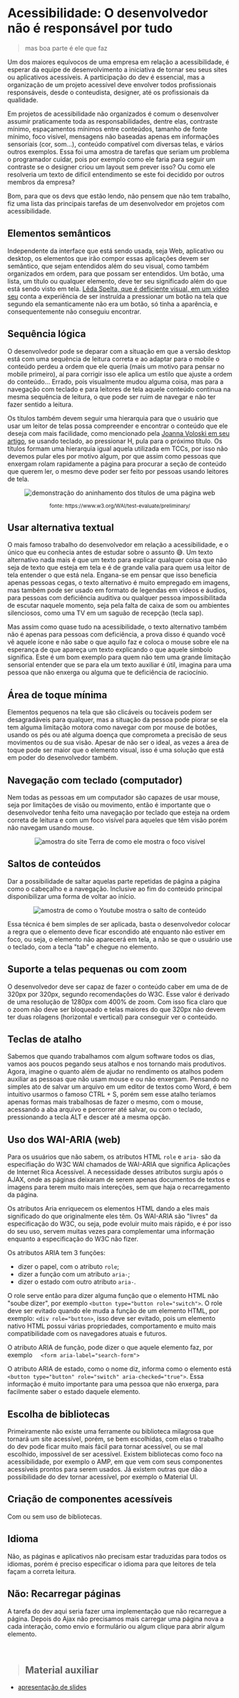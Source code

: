 # Acessibilidade: O desenvolvedor não é responsável por tudo
> mas boa parte é ele que faz

Um dos maiores equívocos de uma empresa em relação a acessibilidade, é esperar da equipe de desenvolvimento a iniciativa de tornar seu seus sites ou aplicativos acessíveis. A participação do dev é essencial, mas a organização de um projeto acessível deve envolver todos profissionais responsáveis, desde o conteudista, designer, até os profissionais  da qualidade.

Em projetos de acessibilidade não organizados é comum o desenvolver assumir praticamente toda as responsabilidades, dentre elas, contraste mínimo, espaçamentos mínimos entre conteúdos, tamanho de fonte mínimo, foco visível, mensagens não baseadas apenas em informações sensoriais (cor, som...), conteúdo compatível com diversas telas, e vários outros exemplos. Essa foi uma amostra de tarefas que seriam um problema o programador cuidar, pois por exemplo como ele faria para seguir um contraste se o designer criou um layout sem prever isso? Ou como ele resolveria um texto de difícil entendimento se este foi decidido por outros membros da empresa?

Bom, para que os devs que estão lendo, não pensem que não tem trabalho, fiz uma lista das principais tarefas de um desenvolvedor em projetos com acessibilidade.

## Elementos semânticos

Independente da interface que está sendo usada, seja Web, aplicativo ou desktop, os elementos que irão compor essas aplicações devem ser semântico, que sejam entendidos além do seu visual, como também organizados em ordem, para que possam ser entendidos. Um botão, uma lista, um título ou qualquer elemento, deve ter seu significado além do que está sendo visto em tela. [Lêda Spelta, que é deficiente visual, em um vídeo seu](https://www.youtube.com/watch?v=fha81cO2Cng&t=2977s) conta a experiência de ser instruída a pressionar um botão na tela que segundo ela semanticamente não era um botão, só tinha a aparência, e consequentemente não conseguiu encontrar.

## Sequência lógica

O desenvolvedor pode se deparar com a situação em que a versão desktop está com uma sequência de leitura correta e ao adaptar para o mobile o conteúdo perdeu a ordem que ele queria (mais um motivo para pensar no mobile primeiro), aí para corrigir isso ele aplica um estilo que ajuste a ordem do conteúdo... Errado, pois visualmente mudou alguma coisa, mas para a navegação com teclado e para leitores de tela aquele conteúdo continua na mesma sequência de leitura, o que pode ser ruim de navegar e não ter fazer sentido a leitura.

Os títulos também devem seguir uma hierarquia para que o usuário que usar um leitor de telas possa compreender e encontrar o conteúdo que ele deseja com mais facilidade, como mencionado pela [Joanna Voloski em seu artigo](https://medium.com/@jovoloski/39f13a325366), se usando teclado, ao pressionar H, pula para o próximo título. Os títulos formam uma hierarquia igual aquela utilizada em TCCs, por isso não devemos pular eles por motivo algum, por que assim como pessoas que enxergam rolam rapidamente a página para procurar a seção de conteúdo que querem ler, o mesmo deve poder ser feito por pessoas usando leitores de tela.

<p align="center">
  <img alt="demonstração do aninhamento dos títulos de uma página web" src="https://user-images.githubusercontent.com/27368585/112071593-ddcf6a80-8b4e-11eb-94d2-0ca137c24522.png">
</p>
<p align="center">
  <small>fonte: https://www.w3.org/WAI/test-evaluate/preliminary/</small>
</p>

## Usar alternativa textual

O mais famoso trabalho do desenvolvedor em relação a acessibilidade, e o único que eu conhecia antes de estudar sobre o assunto 😅. Um texto alternativo nada mais é que um texto para explicar qualquer coisa que não seja de texto que esteja em tela e é de grande valia para quem usa leitor de tela entender o que está nela. Engana-se em pensar que isso beneficia apenas pessoas cegas, o texto alternativo é muito empregado em imagens, mas também pode ser usado em formato de legendas em vídeos e áudios, para pessoas com deficiência auditiva ou qualquer pessoa impossibilitada de escutar naquele momento, seja pela falta de caixa de som ou ambientes silenciosos, como uma TV em um saguão de recepção (tecla sap).

Mas assim como quase tudo na acessibilidade, o texto alternativo também não é apenas para pessoas com deficiência, a prova disso é quando você vê aquele ícone e não sabe o que aquilo faz e coloca o mouse sobre ele na esperança de que apareça um texto explicando o que aquele símbolo significa. Este é um bom exemplo para quem não tem uma grande limitação sensorial entender que se para ela um texto auxiliar é útil, imagina para uma pessoa que não enxerga ou alguma que te deficiência de raciocínio.

## Área de toque mínima

Elementos pequenos na tela que são clicáveis ou tocáveis podem ser desagradáveis para qualquer, mas a situação da pessoa pode piorar se ela tem alguma limitação motora como navegar com por mouse de botões, usando os pés ou até alguma doença que comprometa a precisão de seus movimentos ou de sua visão. Apesar de não ser o ideal, as vezes a área de toque pode ser maior que o elemento visual, isso é uma solução que está em poder do desenvolvedor também.

## Navegação com teclado (computador)

Nem todas as pessoas em um computador são capazes de usar mouse, seja por limitações de visão ou movimento, então é importante que o desenvolvedor tenha feito uma navegação por teclado que esteja na ordem correta de leitura e com um foco visível para aqueles que têm visão porém não navegam usando mouse.

<p align="center">
  <img alt="amostra do site Terra de como ele mostra o foco visível" src="https://user-images.githubusercontent.com/27368585/112067430-cc826000-8b46-11eb-8361-0793bced04be.png">
</p>

## Saltos de conteúdos

Dar a possibilidade de saltar aquelas parte repetidas de página a página como o cabeçalho e a navegação. Inclusive ao fim do conteúdo principal disponibilizar uma forma de voltar ao início.

<p align="center">
  <img alt="amostra de como o Youtube mostra o salto de conteúdo" src="https://user-images.githubusercontent.com/27368585/112067736-54686a00-8b47-11eb-8e13-55356c3a60e0.png">
</p>

Essa técnica é bem simples de ser aplicada, basta o desenvolvedor colocar a regra que o elemento deve ficar escondido até enquanto não estiver em foco, ou seja, o elemento não aparecerá em tela, a não se que o usuário use o teclado, com a tecla "tab" e chegue no elemento.

## Suporte a telas pequenas ou com zoom

O desenvolvedor deve ser capaz de fazer o conteúdo caber em uma de de 320px por 320px, segundo recomendações do W3C. Esse valor é derivado de uma resolução de 1280px com 400% de zoom. Com isso fica claro que o zoom não deve ser bloqueado e telas maiores do que 320px não devem ter duas rolagens (horizontal e vertical) para conseguir ver o conteúdo.

## Teclas de atalho

Sabemos que quando trabalhamos com algum software todos os dias, vamos aos poucos pegando seus atalhos e nos tornando mais produtivos. Agora, imagine o quanto além de ajudar no rendimento os atalhos podem auxiliar as pessoas que não usam mouse e ou não enxergam. Pensando no simples ato de salvar um arquivo em um editor de textos como Word, é bem intuitivo usarmos o famoso CTRL + S, porém sem esse atalho teríamos apenas formas mais trabalhosas de fazer o mesmo, com o mouse, acessando a aba arquivo e percorrer até salvar, ou com o teclado, pressionando a tecla ALT e descer até a mesma opção.

## Uso dos WAI-ARIA (web)

Para os usuários que não sabem, os atributos HTML `role` e `aria-` são da especifiação do W3C WAI chamados de WAI-ARIA que significa Aplicações de Internet Rica Acessível. A necessidade desses atributos surgiu após o AJAX, onde as páginas deixaram de serem apenas documentos de textos e imagens para terem muito mais intereções, sem que haja o recarregamento da página.

Os atributos Aria enriquecem os elementos HTML dando a eles mais significado do que originalmente eles têm. Os WAI-ARIA são "livres" da especificação do W3C, ou seja, pode evoluir muito mais rápido, e é por isso do seu uso, servem muitas vezes para complementar uma informação enquanto a especificação do W3C não fizer.

Os atributos ARIA tem 3 funções:

- dizer o papel, com o atributo `role`;
- dizer a função com um atributo `aria-`;
- dizer o estado com outro atributo `aria-`.

O role serve então para dizer alguma função que o elemento HTML não "soube dizer", por exemplo `<button type="button role="switch">`. O role deve ser evitado quando ele muda a função de um elemento HTML, por exemplo: `<div role="button>`, isso deve ser evitado, pois um elemento nativo HTML possui várias propriedades, comportamento e muito mais compatibilidade com os navegadores atuais e futuros.

O atributo ARIA de função, pode dizer o que aquele elemento faz, por exemplo `  <form aria-label="search-form">`

O atributo ARIA de estado, como o nome diz, informa como o elemento está `<button type="button" role="switch" aria-checked="true">`. Essa informação é muito importante para uma pessoa que não enxerga, para facilmente saber o estado daquele elemento.

## Escolha de bibliotecas

Primeiramente não existe uma ferramente ou biblioteca milagrosa que tornará um site acessível, porém, se bem escolhidas, com elas o trabalho do dev pode ficar muito mais fácil para tornar acessível, ou se mal escolhido, impossível de ser acessível. Existem bibliotecas como foco na acessibilidade, por exemplo o AMP, em que vem com seus componentes acessíveis prontos para serem usados. Já existem outras que dão a possibilidade do dev tornar acessível, por exemplo o Material UI.

## Criação de componentes acessíveis

Com ou sem uso de bibliotecas.

## Idioma

Não, as páginas e aplicativos não precisam estar traduzidas para todos os idiomas, porém é preciso especificar o idioma para que leitores de tela façam a correta leitura.

## Não: Recarregar páginas

A tarefa do dev aqui seria fazer uma implementação que não recarregue a página. Depois do Ajax não precisamos mais carregar uma página nova a cada interação, como envio e formulário ou algum clique para abrir algum elemento.

<br>

> Material auxiliar
> ---

- [apresentação de slides](https://docs.google.com/presentation/d/1OW480D_WhBQ6QJLdVQqJPDH4ZndlRWzvjxboQHbJQZ4/edit?usp=sharing)
